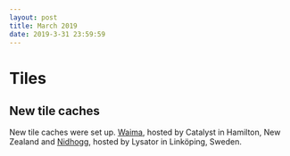 ```yaml
---
layout: post
title: March 2019
date: 2019-3-31 23:59:59
---
```


# Tiles

## New tile caches

New tile caches were set up. [Waima](https://hardware.openstreetmap.org/servers/waima.openstreetmap.org/), hosted by Catalyst in Hamilton, New Zealand and [Nidhogg](https://hardware.openstreetmap.org/servers/nidhogg.openstreetmap.org/), hosted by Lysator in Linköping, Sweden.
